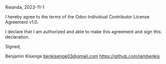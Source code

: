 Rwanda, 2023-11-1

I hereby agree to the terms of the Odoo Individual Contributor License
Agreement v1.0.

I declare that I am authorized and able to make this agreement and sign this
declaration.

Signed,

Benjamin Kisenge benkisenge03@gmail.com https://github.com/iambenkis
